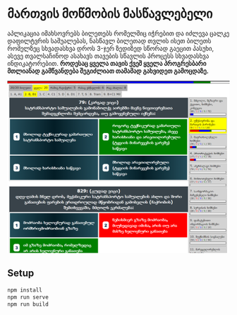 # მართვის მოწმობის მასწავლებელი
აპლიკაცია იმახსოვრებს ბილეთებს რომელშიც იჭრებით და იძლევა ცალკე დაფილტვრის საშუალებას, ნასწავლ ბილეთად თვლის ისეთ ბილეთს რომელზეც სხვადასხვა დროს 3-ჯერ ზედიზედ სწორად გაეცით პასუხი, ასევე თვალსაჩინოდ ასახავს თავების სწავლის პროცესს სხვადასხვა ინდიკატორებით. **როდესაც ყველა თავის ქვეშ ყველა პროგრესბარი მთლიანად გამწვანდება შეგიძლიათ თამამად გახვიდეთ გამოცდაზე.**

![Demo](./readme.png)

## Setup
```
npm install
npm run serve
npm run build
```
